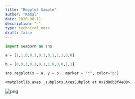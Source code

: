 ```yaml
---
title: "Regplot Sample"
author: "Kamal"
date: 2020-08-11
description: "-"
type: technical_note
draft: false
---
```


```python
import seaborn as sns
```


```python
a = [1,1,0,0,1,0,1,0,1,1,1,0,0]

b = [0,0,1,0,1,0,1,1,0,0,0,1,1]
```


```python
sns.regplot(x = a, y = b , marker = "*", color="g")
```




    <matplotlib.axes._subplots.AxesSubplot at 0x1d80b3f4e88>




![png](Regplot_sample_3_1.png)



```python

```
